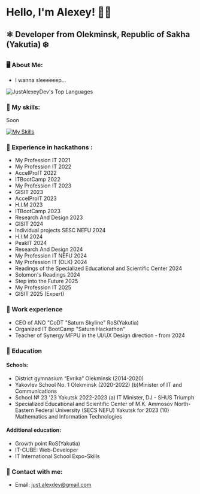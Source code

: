 # Hello, I'm Alexey! 👋🏻

## ⚛️ Developer from Olekminsk, Republic of Sakha (Yakutia) ❄️

### 🖥️ About Me:

- I wanna sleeeeeep...

![JustAlexeyDev's Top Languages](https://github-readme-stats.vercel.app/api/top-langs/?username=JustAlexeyDev&theme=tokyonight&show_icons=true&hide_border=true&layout=compact)

### 🧠 My skills:

Soon

[![My Skills](https://skillicons.dev/icons?i=html,css,js,ts,python,git,react,django,tailwindcss,figma,github,linux,nodejs,bun,elysia)](https://skillicons.dev)

### 💎 Experience in hackathons :

- My Profession IT 2021
- My Profession IT 2022
- AccelProIT 2022
- ITBootCamp 2022
- My Profession IT 2023
- GISIT 2023
- AccelProIT 2023
- H.I.M 2023
- ITBootCamp 2023
- Research And Design 2023
- GISIT 2024
- Individual projects SESC NEFU 2024
- H.I.M 2024
- PeakIT 2024
- Research And Design 2024
- My Profession IT NEFU 2024
- My Profession IT (OLK) 2024
- Readings of the Specialized Educational and Scientific Center 2024
- Solomon's Readings 2024
- Step into the Future 2025
- My Profession IT 2025
- GISIT 2025 (Expert)

### 💾 Work experience

- CEO of ANO "CoDT "Saturn Skyline" RoS(Yakutia)
- Organized IT BootCamp "Saturn Hackathon"
- Teacher of  Synergy MFPU in the UI/UX Design direction - from 2024

### 📕 Education
#### Schools:
- District gymnasium “Evrika” Olekminsk (2014-2020)
- Yakovlev School No. 1 Olekminsk (2020-2022) (b)Minister of IT and Communications
- School № 23 '23 Yakutsk 2022-2023 (a) IT Minister, DJ - SHUS Triumph
- Specialized Educational and Scientific Center of M.K. Ammosov North-Eastern Federal University (SECS NEFU) Yakutsk for 2023 (10) Mathematics and Information Technologies

#### Additional education:
- Growth point RoS(Yakutia)
- IT-CUBE: Web-Developer
- IT International School Expo-Skills
  
### 📧 Contact with me:

- Email: just.alexdev@gmail.com

